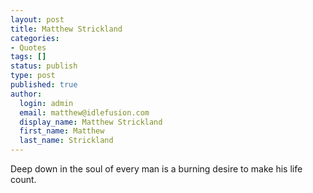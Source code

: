 ```yaml
---
layout: post
title: Matthew Strickland
categories:
- Quotes
tags: []
status: publish
type: post
published: true
author:
  login: admin
  email: matthew@idlefusion.com
  display_name: Matthew Strickland
  first_name: Matthew
  last_name: Strickland
---
```

Deep down in the soul of every man is a burning desire to make his life count.
